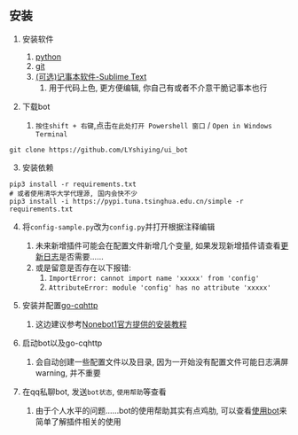 ## 安装

1. 安装软件
   1. [python](https://www.python.org/)
   2. [git](https://git-scm.com/)
   3. [(可选)记事本软件-Sublime Text](https://www.sublimetext.com/)
      1. 用于代码上色, 更方便编辑, 你自己有或者不介意干脆记事本也行

2. 下载bot
   1. `按住shift + 右键`,点击`在此处打开 Powershell 窗口` / `Open in Windows Terminal`
```shell
git clone https://github.com/LYshiying/ui_bot
```

3. 安装依赖
```shell
pip3 install -r requirements.txt
# 或者使用清华大学代理源, 国内会快不少
pip3 install -i https://pypi.tuna.tsinghua.edu.cn/simple -r requirements.txt 
```

4. 将`config-sample.py`改为`config.py`并打开根据注释编辑
   1. 未来新增插件可能会在配置文件新增几个变量, 如果发现新增插件请查看[更新日志](/zh-cn/update-log/)是否需要……
   2. 或是留意是否存在以下报错:
      1. `ImportError: cannot import name 'xxxxx' from 'config'`
      2. `AttributeError: module 'config' has no attribute 'xxxxx'`

5. 安装并配置[go-cqhttp](https://github.com/Mrs4s/go-cqhttp)
   1. 这边建议参考[Nonebot1官方提供的安装教程](https://docs.nonebot.dev/guide/installation.html)

6. 启动bot以及go-cqhttp
   1. 会自动创建一些配置文件以及目录, 因为一开始没有配置文件可能日志满屏warning, 并不重要

7. 在qq私聊bot, 发送`bot状态`, `使用帮助`等查看
   1. 由于个人水平的问题……bot的使用帮助其实有点鸡肋, 可以查看[使用bot](/zh-cn/usage/)来简单了解插件相关的使用